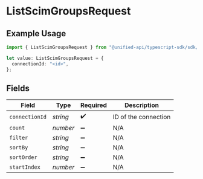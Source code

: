 # ListScimGroupsRequest

## Example Usage

```typescript
import { ListScimGroupsRequest } from "@unified-api/typescript-sdk/sdk/models/operations";

let value: ListScimGroupsRequest = {
  connectionId: "<id>",
};
```

## Fields

| Field                | Type                 | Required             | Description          |
| -------------------- | -------------------- | -------------------- | -------------------- |
| `connectionId`       | *string*             | :heavy_check_mark:   | ID of the connection |
| `count`              | *number*             | :heavy_minus_sign:   | N/A                  |
| `filter`             | *string*             | :heavy_minus_sign:   | N/A                  |
| `sortBy`             | *string*             | :heavy_minus_sign:   | N/A                  |
| `sortOrder`          | *string*             | :heavy_minus_sign:   | N/A                  |
| `startIndex`         | *number*             | :heavy_minus_sign:   | N/A                  |
